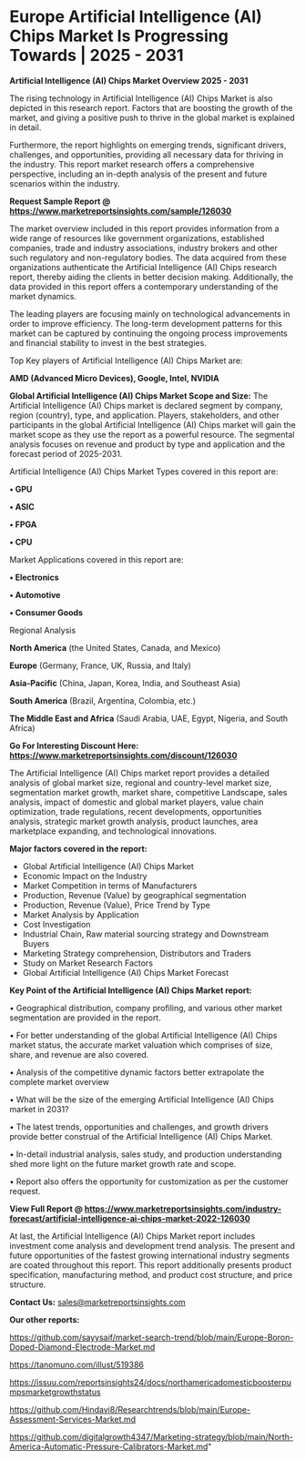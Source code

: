 # Europe Artificial Intelligence (AI) Chips Market Is Progressing Towards | 2025 - 2031

<Strong> Artificial Intelligence (AI) Chips Market Overview 2025 - 2031</strong>

The rising technology in Artificial Intelligence (AI) Chips Market is also depicted in this research report. Factors that are boosting the growth of the market, and giving a positive push to thrive in the global market is explained in detail.

Furthermore, the report highlights on emerging trends, significant drivers, challenges, and opportunities, providing all necessary data for thriving in the industry. This report market research offers a comprehensive perspective, including an in-depth analysis of the present and future scenarios within the industry.

<strong>Request Sample Report @ <a href=https://www.marketreportsinsights.com/sample/126030>https://www.marketreportsinsights.com/sample/126030</a></strong>

The market overview included in this report provides information from a wide range of resources like government organizations, established companies, trade and industry associations, industry brokers and other such regulatory and non-regulatory bodies. The data acquired from these organizations authenticate the Artificial Intelligence (AI) Chips research report, thereby aiding the clients in better decision making. Additionally, the data provided in this report offers a contemporary understanding of the market dynamics.

The leading players are focusing mainly on technological advancements in order to improve efficiency. The long-term development patterns for this market can be captured by continuing the ongoing process improvements and financial stability to invest in the best strategies.

Top Key players of Artificial Intelligence (AI) Chips Market are:

<strong>AMD (Advanced Micro Devices), Google, Intel, NVIDIA</strong>

<strong><b>Global Artificial Intelligence (AI) Chips Market Scope and Size:</b></strong>
The Artificial Intelligence (AI) Chips market is declared segment by company, region (country), type, and application. Players, stakeholders, and other participants in the global Artificial Intelligence (AI) Chips market will gain the market scope as they use the report as a powerful resource. The segmental analysis focuses on revenue and product by type and application and the forecast period of 2025-2031.

Artificial Intelligence (AI) Chips Market Types covered in this report are:

<strong>• GPU

• ASIC

• FPGA

• CPU</strong>

Market Applications covered in this report are:

<strong>• Electronics

• Automotive

• Consumer Goods</strong> 

Regional Analysis

<strong>North America</strong> (the United States, Canada, and Mexico)

<strong>Europe</strong> (Germany, France, UK, Russia, and Italy)

<strong>Asia-Pacific</strong> (China, Japan, Korea, India, and Southeast Asia)

<strong>South America</strong> (Brazil, Argentina, Colombia, etc.)

<strong>The Middle East and Africa</strong> (Saudi Arabia, UAE, Egypt, Nigeria, and South Africa)

<strong>Go For Interesting Discount Here: <a href=https://www.marketreportsinsights.com/discount/126030>https://www.marketreportsinsights.com/discount/126030</a></strong>

The Artificial Intelligence (AI) Chips market report provides a detailed analysis of global market size, regional and country-level market size, segmentation market growth, market share, competitive Landscape, sales analysis, impact of domestic and global market players, value chain optimization, trade regulations, recent developments, opportunities analysis, strategic market growth analysis, product launches, area marketplace expanding, and technological innovations.

<strong><b>Major factors covered in the report:</b></strong>
<ul>
  <li>Global Artificial Intelligence (AI) Chips Market </li>
  <li>Economic Impact on the Industry</li>
  <li>Market Competition in terms of Manufacturers</li>
  <li>Production, Revenue (Value) by geographical segmentation</li>
  <li>Production, Revenue (Value), Price Trend by Type</li>
  <li>Market Analysis by Application</li>
  <li>Cost Investigation</li>
  <li>Industrial Chain, Raw material sourcing strategy and Downstream Buyers</li>
  <li>Marketing Strategy comprehension, Distributors and Traders</li>
  <li>Study on Market Research Factors</li>
  <li>Global Artificial Intelligence (AI) Chips Market Forecast</li>
</ul>

<strong><b>Key Point of the Artificial Intelligence (AI) Chips Market report:</b></strong>

• Geographical distribution, company profiling, and various other market segmentation are provided in the report.

• For better understanding of the global Artificial Intelligence (AI) Chips market status, the accurate market valuation which comprises of size, share, and revenue are also covered.

• Analysis of the competitive dynamic factors better extrapolate the complete market overview

• What will be the size of the emerging Artificial Intelligence (AI) Chips market in 2031?

• The latest trends, opportunities and challenges, and growth drivers provide better construal of the Artificial Intelligence (AI) Chips Market.

• In-detail industrial analysis, sales study, and production understanding shed more light on the future market growth rate and scope.

• Report also offers the opportunity for customization as per the customer request.

<strong><b>View Full Report @ <a href=https://www.marketreportsinsights.com/industry-forecast/artificial-intelligence-ai-chips-market-2022-126030>https://www.marketreportsinsights.com/industry-forecast/artificial-intelligence-ai-chips-market-2022-126030</a></b></strong>


At last, the Artificial Intelligence (AI) Chips Market report includes investment come analysis and development trend analysis. The present and future opportunities of the fastest growing international industry segments are coated throughout this report. This report additionally presents product specification, manufacturing method, and product cost structure, and price structure.

<strong>Contact Us:</strong>
sales@marketreportsinsights.com

<strong>Our other reports:</strong>

<a href=https://github.com/sayysaif/market-search-trend/blob/main/Europe-Boron-Doped-Diamond-Electrode-Market.md>https://github.com/sayysaif/market-search-trend/blob/main/Europe-Boron-Doped-Diamond-Electrode-Market.md</a>

<a href=https://tanomuno.com/illust/519386>https://tanomuno.com/illust/519386</a>

<a href=https://issuu.com/reportsinsights24/docs/northamericadomesticboosterpumpsmarketgrowthstatus>https://issuu.com/reportsinsights24/docs/northamericadomesticboosterpumpsmarketgrowthstatus</a>

<a href=https://github.com/Hindavi8/Researchtrends/blob/main/Europe-Assessment-Services-Market.md>https://github.com/Hindavi8/Researchtrends/blob/main/Europe-Assessment-Services-Market.md</a>

<a href=https://github.com/digitalgrowth4347/Marketing-strategy/blob/main/North-America-Automatic-Pressure-Calibrators-Market.md>https://github.com/digitalgrowth4347/Marketing-strategy/blob/main/North-America-Automatic-Pressure-Calibrators-Market.md</a>"
